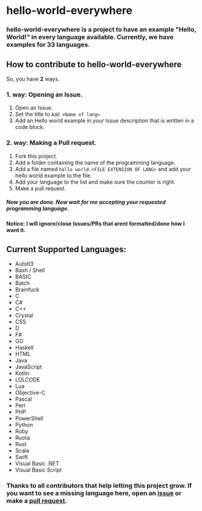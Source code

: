 # hello-world-everywhere
### **hello-world-everywhere** is a project to have an example "Hello, World!" in every language available. Currently, we have examples for 33 languages.

## How to contribute to **hello-world-everywhere**
So, you have **2** ways.
### 1. way: Opening an Issue.
1. Open an Issue.
1. Set the title to `Add <Name of lang>`
1. Add an Hello world example in your Issue description that is written in a code block.

### 2. way: Making a Pull request.
1. Fork this project.
1. Add a folder containing the name of the programming language.
1. Add a file named `hello world.<FILE EXTENSION OF LANG>` and add your hello world example to the file.
1. Add your language to the list and make sure the counter is right.
1. Make a pull request.

##### Now you are done. Now wait for me accepting your requested programming language.
#### Notice: I will ignore/close Issues/PRs that arent formatted/done how I want it.

## Current Supported Languages:
* AutoIt3
* Bash / Shell
* BASIC
* Batch
* Brainfuck
* C
* C#
* C++
* Crystal
* CSS
* D
* F#
* GO
* Haskell
* HTML
* Java
* JavaScript
* Kotlin
* LOLCODE
* Lua
* Objective-C
* Pascal
* Perl
* PHP
* PowerShell
* Python
* Ruby
* Ruota
* Rust
* Scala
* Swift
* Visual Basic .NET
* Visual Basic Script

### Thanks to all contributors that help letting this project grow. If you want to see a missing language here, open an [issue](https://github.com/Apfel/hello-world-everywhere/issues) or make a [pull request](https://github.com/ApfelTV/hello-world-everywhere/pulls).
